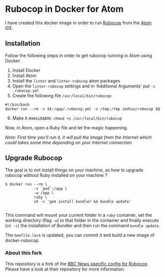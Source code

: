 # Rubocop in Docker for Atom

I have created this docker image in order to run [Rubocop](https://github.com/bbatsov/rubocop)
from the [Atom](https://atom.io/) IDE.

## Installation

Follow the following steps in order to get rubocop running in Atom using Docker:

 1. Install Docker
 2. Install Atom
 3. Install the `linter` and `linter-rubocop` atom packages
 4. Open the `linter-rubocop` settings and in 'Additional Arguments' put `-c .rubocop.yml`
 5. Create the following file `/usr/local/bin/rubocop`:

 ```
 #!/bin/bash
 docker run --rm -v $4:/app/.rubocop.yml -v /tmp:/tmp zedtux/rubocop $@
 ```
 6. Make it executable: `chmod +x /usr/local/bin/rubocop`

Now, in Atom, open a Ruby file and let the magic happening.

_Note: First time you'll run it, it will pull the image from the Internet which
could takes some time depending on your Internet connection_

## Upgrade Rubocop

The goal is to not install things on your machine, so how to upgrade rubocop without Ruby installed on your machine ?

```
$ docker run --rm \
             -v `pwd`:/app \
             -w /app \
             ruby \
             sh -c 'gem install bundler && bundle update'
 
```

This command will mount your current folder in a `ruby` container, set the working directory (flag `-w`) to that folder in the container and finally execute (`sh -c`) the installation of Bundler and then run the command `bundle update`.

The `Gemfile.lock` is updated, you can commit it and build a new image of docker-rubocop.

### About this fork

This repository is a fork of the [BBC News specific config for Rubocop](https://github.com/BBC-News/rubocop-config).
Please have a look at their repository for more information.
